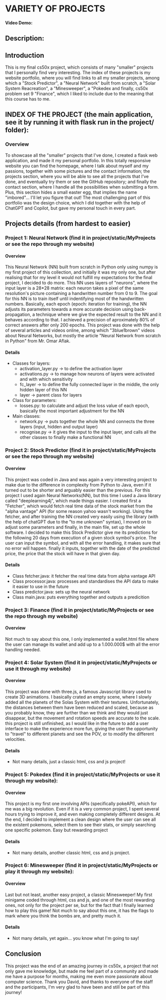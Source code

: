 # VARIETY OF PROJECTS

#### Video Demo:  <URL HERE>

## Description:

## Introduction
This is my final cs50x project, which consists of many "smaller" projects that I personally find very interesting.
The index of these projects is my website portfolio, where you will find links to all my smaller projects, among
which a "Stock Predictor", a "Neural Network" built from scratch, a "Solar System Reacreation", a "Minesweeper", a "Pokedex
and finally, cs50x problem set 9 "Finance", which I liked to include due to the meaning that this course has to me.



## INDEX OF THE PROJECT (the main application, see it by running it with flask run in the project/ folder):

### Overview
To showcase all the "smaller" projects that I've done, I created a flask web application, and made it my personal portfolio. In this totally responsive website you can find the homepage, where I talk about myself and my passions, together with some pictures and the contact information; the projects section, where you will be able to see all the projects that I've done, and eventually try them or see the GitHub repository; and finally the contact section, where I handle all the possibilities when submitting a form. Plus, this section hides a small easter egg, that implies the name "imbored"... I'll let you figure that out!
The most challenging part of this portfolio was the design choice, which I did together with the help of ChatGPT and Copilot, but gave my personal touch in every part.



## Projects details (from hardest to easier)

### Project 1: Neural Network (find it in project/static/MyProjects or see the repo through my website)

#### Overview
This Neural Network (NN) built from scratch in Python only using numpy is my first project of this collection, and initially
it was my only one, but after realising that for my level it would not fulfill my expectations for the final project, I decided
to do more. This NN uses layers of "neurons", where the input layer is a 28*28 matrix: each neuron takes a pixel of
the same resolution's picture containing a handwritten number from 0 to 9. The goal for this NN is to train itself
until indentifying most of the handwritten numbers.
Basically, each epoch (epoch: iteration for training), the NN adjusts its parameters towards a more accurate decision using
back-propagation, a technique where we give the expected result to the NN and it behaves according to that.
I achieved a precision of aproximately 80% of correct answers after only 200 epochs.
This project was done with the help of several articles and videos online, among which "3blue1brown" videos about Neural Networks,
but mostly the article "Neural Network from scratch in Python" from Mr. Omar Aflak.

#### Details
- Classes for layers: 
    - activation_layer.py -> to define the activation layer 
    - activations.py -> to manage how neurons of layers were activated and with which sensitivity
    - fc_layer -> to define the fully connected layer in the middle, the only hidden layer of this NN
    - layer -> parent class for layers
- Class for parameters:
    - losses.py: to calculate and adjust the loss value of each epoch, basically the most important adjustment for the NN
- Main classes:
    - network.py -> puts together the whole NN and connects the three layers (input, hidden and output layer)
    - recognise.py -> it gives the input to the input layer, and calls all the other classes to finally make a functional NN



### Project 2: Stock Predictor (find it in project/static/MyProjects or see the repo through my website)

#### Overview
This project was coded in Java and was again a very interesting project to make due to the difference in complexity from Python to Java, even if it turned out to be shorter and arguably easier than the previous. For this project I used again Neural Networks(NN), but this time I used a Java library called "deeplearning4j", which made things easier. I created first a "Fetcher", which would fetch real time data of the stock market from the "alpha vantage" API (for some reason yahoo wasn't working). Using the fetcher, and after training the NN created very easily using the library (with the help of chatGPT due to the "to me unknown" syntax), I moved on to adjust some parameters and finally, in the main file, set up the whole software. I decided to make this Stock Predictor give me its predictions for the following 20 days from execution of a given stock symbol's price. The user can input the symbol, and with all the error handling, it makes sure that no error will happen. finally it inputs, together with the date of the predicted price, the price that the stock will have in that given day.

#### Details
- Class fetcher.java: it fetcher the real time data from alpha vantage API
- Class processor.java: processes and standardises the API data to make it easier to use in the future
- Class predictor.java: sets up the neural network
- Class main.java: puts everything together and outputs a predicition



### Project 3: Finance (find it in project/static/MyProjects or see the repo through my website)

#### Overview
Not much to say about this one, I only implemented a wallet.html file where the user can manage its wallet and add up to a 1.000.000$ with all the error handling needed.



### Project 4: Solar System (find it in project/static/MyProjects or use it through my website)

#### Overview
This project was done with three.js, a famous Javascript library used to create 3D animations. I basically crated an empty scene, where I slowly added all the planets of the Solas System with their textures. Unfortunately, the distances between them have been reduced and scaled, because as you probably know, they are further than we think and they would just disappear, but the movement and rotation speeds are accurate to the scale. this project is still unfinished, as I would like in the future to add a user interface to make the experience more fun, giving the user the opportunity to "travel" to different planets and see the POV, or to modify the different velocities.

#### Details
- Not many details, just a classic html, css and js project!



### Project 5: Pokedex (find it in project/static/MyProjects or use it through my website):

#### Overview
This project is my first one involving APIs (specifically pokeAPI), which for me was a big revolution. Even if it is a very common project, I spent several hours trying to improve it, and even making completely different designs. At the end, I decided to implement a clean design where the user can see all the existent pokemons, select them to see their stats, or simply searching one specific pokemon. Easy but rewarding project

#### Details
- Not many details, another classic html, css and js project.



### Project 6: Minesweeper (find it in project/static/MyProjects or play it through my website):

#### Overview
Last but not least, another easy project, a classic Minesweeper! My first minigame coded through html, css and js, and one of the most rewarding ones, not only for the project per se, but for the fact that I finally learned how to play this game! Not much to say about this one, it has the flags to mark where you think the bombs are, and pretty much it.

#### Details
- Not many details, yet again... you know what I'm going to say!

## Conclusion
This project was the end of an amazing journey in cs50x, a project that not only gave me knowledge, but made me feel part of a community and made me have a purpose for months, making me even more passionate about computer science.
Thank you David, and thanks to everyone of the staff and the participants, I'm very glad to have been and still be part of this journey!

